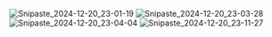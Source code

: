 ![Snipaste_2024-12-20_23-01-19](https://github.com/user-attachments/assets/b9f891e3-b373-4963-9bcf-15306f62859e)
![Snipaste_2024-12-20_23-03-28](https://github.com/user-attachments/assets/3e35a2fa-2986-4be8-9603-32f912477fa0)
![Snipaste_2024-12-20_23-04-04](https://github.com/user-attachments/assets/6114d9bf-352d-4e8f-84d3-659597c94329)
![Snipaste_2024-12-20_23-11-27](https://github.com/user-attachments/assets/7a346a9a-41aa-4691-9ce8-42be845a019d)
